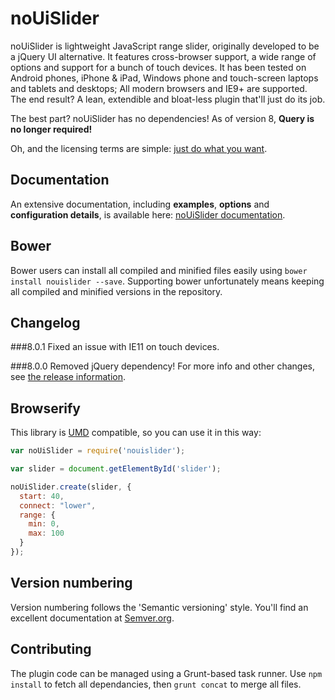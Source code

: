 # noUiSlider

noUiSlider is lightweight JavaScript range slider, originally developed to be a jQuery UI alternative. It features cross-browser support, a wide range of options and support for a bunch of touch devices. It has been tested on Android phones, iPhone & iPad, Windows phone and touch-screen laptops and tablets and desktops; All modern browsers and IE9+ are supported. The end result? A lean, extendible and bloat-less plugin that'll just do its job.

The best part? noUiSlider has no dependencies! As of version 8, **Query is no longer required!**

Oh, and the licensing terms are simple: [just do what you want](http://www.wtfpl.net/about/).

Documentation
-------
An extensive documentation, including **examples**, **options** and **configuration details**, is available here: [noUiSlider documentation](http://refreshless.com/nouislider/).

Bower
-----
Bower users can install all compiled and minified files easily using `bower install nouislider --save`. Supporting bower unfortunately means keeping all compiled and minified versions in the repository.

Changelog
---------
###8.0.1
Fixed an issue with IE11 on touch devices.

###8.0.0
Removed jQuery dependency! For more info and other changes, see [the release information](http://refreshless.com/nouislider/new-version).

Browserify
----------
This library is [UMD](https://github.com/umdjs/umd) compatible, so you can use it in this way:

```javascript
var noUiSlider = require('nouislider');

var slider = document.getElementById('slider');

noUiSlider.create(slider, {
  start: 40,
  connect: "lower",
  range: {
    min: 0,
    max: 100
  }
});
```

Version numbering
------------------------------
Version numbering follows the 'Semantic versioning' style.
You'll find an excellent documentation at [Semver.org](http://semver.org/).

Contributing
------------------------------
The plugin code can be managed using a Grunt-based task runner.
Use `npm install` to fetch all dependancies, then `grunt concat` to merge all files.

